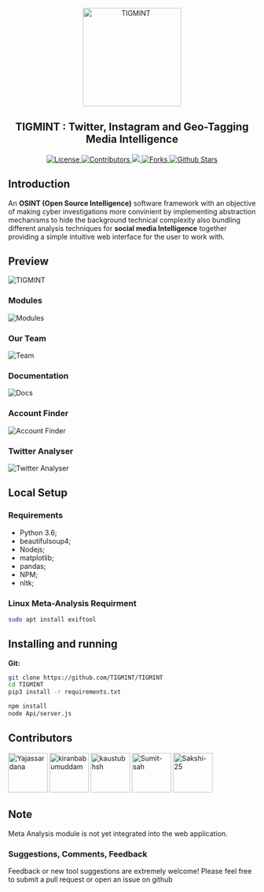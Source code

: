 <p align="center">
 <img width="200px" src="https://avatars2.githubusercontent.com/u/70790075?s=400&u=933035c29b4ba713545ee7fd956abfdaa564e5d5&v=4" align="center" alt="TIGMINT" />
 <h2 align="center">TIGMINT : Twitter, Instagram and Geo-Tagging Media Intelligence</h2>
</p>

<p align="center">
    <a href="https://github.com/TIGMINT/TIGMINT/blob/master/LICENSE">
      <img alt="License" src="https://img.shields.io/github/license/tigmint/tigmint?color=orange" />
    </a>
 <a href="https://github.com/TIGMINT/TIGMINT/graphs/contributors">
      <img alt="Contributors" src="https://img.shields.io/badge/Contributors-9-green" />
    </a>
    <a href="https://github.com/TIGMINT/TIGMINT">
      <img src="https://img.shields.io/github/languages/count/tigmint/tigmint" />
    </a>
    <a href="https://github.com/TIGMINT/TIGMINT/network/members">
      <img alt="Forks" src="https://img.shields.io/github/forks/tigmint/tigmint?style=social" />
    </a>
    <a href="https://github.com/TIGMINT/TIGMINT/stargazers">
      <img alt="Github Stars" src="https://img.shields.io/github/stars/tigmint/tigmint?style=social" />
    </a>
  </p>
  
## Introduction

An **OSINT (Open Source Intelligence)** software framework with an objective of making cyber investigations more convinient by implementing abstraction mechanisms to hide the background technical complexity also bundling different analysis techniques for **social media Intelligence** together providing a simple intuitive web interface for the user to work with.

## Preview
![TIGMINT](https://github.com/TIGMINT/TIGMINT/blob/master/ReadMeImages/Screenshot%20(181).png)
### Modules
![Modules](https://github.com/TIGMINT/TIGMINT/blob/master/ReadMeImages/2.png)
### Our Team
![Team](https://github.com/TIGMINT/TIGMINT/blob/master/ReadMeImages/Screenshot%20(172).png)
### Documentation
![Docs](https://github.com/TIGMINT/TIGMINT/blob/master/ReadMeImages/Screenshot%20(173).png)
### Account Finder
![Account Finder](https://github.com/TIGMINT/TIGMINT/blob/master/ReadMeImages/Screenshot%20(174).png)
### Twitter Analyser
![Twitter Analyser](https://github.com/TIGMINT/TIGMINT/blob/master/ReadMeImages/Screenshot%20(175).png)

## Local Setup

### Requirements
- Python 3.6;
- beautifulsoup4;
- Nodejs;
- matplotlib;
- pandas;
- NPM;
- nltk;

### Linux Meta-Analysis Requirment

```bash
sudo apt install exiftool
```

## Installing and running

**Git:**
```bash
git clone https://github.com/TIGMINT/TIGMINT
cd TIGMINT
pip3 install -r requirements.txt

npm install
node Api/server.js
```

## Contributors

[//]: contributor-faces

 <a href="https://github.com/Yajassardana"><img src="https://avatars0.githubusercontent.com/u/62782513?s=400&u=8f9cba3e81ba81ae4fbc2032926da55bc1bcc23c&v=4" title="Yajassardana" width="80" height="80"></a> <a href="https://github.com/kiranbabumuddam"><img src="https://avatars2.githubusercontent.com/u/26572836?s=400&u=81fb75089e21563554cf375f73030a44b69efae2&v=4" title="kiranbabumuddam" width="80" height="80"></a> <a href="https://github.com/kaustubhsh"><img src="https://avatars0.githubusercontent.com/u/37601331?s=400&u=1ae319dd3c0b399465bc90fb8948f80136fad164&v=4" title="kaustubhsh" width="80" height="80"></a>  <a href="https://github.com/Sumit-sah"><img src="https://avatars0.githubusercontent.com/u/67474183?s=400&v=4" title="Sumit-sah" width="80" height="80"></a>  <a href="https://github.com/Sakshi-25"><img src="https://avatars2.githubusercontent.com/u/49511150?s=400&u=a96a65bb47f7c65a27c246390d41ef8028017619&v=4" title="Sakshi-25" width="80" height="80"></a>


## Note
Meta Analysis module is not yet integrated into the web application.

### Suggestions, Comments, Feedback
Feedback or new tool suggestions are extremely welcome!  Please feel free to submit a pull request or open an issue on github
